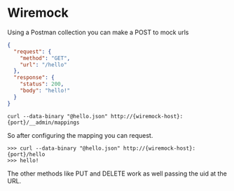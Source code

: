 # Wiremock
Using a Postman collection you can make a POST to mock urls

```json
{
  "request": {
    "method": "GET",
    "url": "/hello"
  },
  "response": {
    "status": 200,
    "body": "hello!"
  }
}
```


```shell
curl --data-binary "@hello.json" http://{wiremock-host}:{port}/__admin/mappings
```

So after configuring the mapping you can request.


```shell
>>> curl --data-binary "@hello.json" http://{wiremock-host}:{port}/hello
>>> hello!
```


The other methods like PUT and DELETE work as well passing the uid at the URL.
